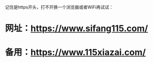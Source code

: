 记住是https开头，打不开换一个浏览器或者WiFi再试试：
# 网址：<a href="https://www.sifang115.com/" rel="nofollow">https://www.sifang115.com/</a>
# 备用：<a href="https://www.115xiazai.com/" rel="nofollow">https://www.115xiazai.com/</a>
